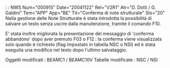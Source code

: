  :  : NWS Num="000915" Date="20041122" Rel="V2R1" Atr="D. Dotti / G. Galdini" Tem="APP" App="B£" Tit="Conferma di note strutturate" Sts="20"
Nella gestione delle Note Strutturate è stata introdotta la possibilità di salvare un testo senza uscire dalla manutenzione, tramite il comando F10.

E' stata inoltre migliorata la presentazione del messaggio di 'conferma abbandono' dopo aver premuto
F03 o F12 :  la conferma viene visualizzata solo quando è richiesto (flag impostato in tabella NSC o NSI) ed è stata eseguita una modifica nel testo dopo l'ultimo salvataggio.

Oggetti modificati :  B£AMC1 / B£AMC10V
Tabelle modificate :  NSC / NSI
